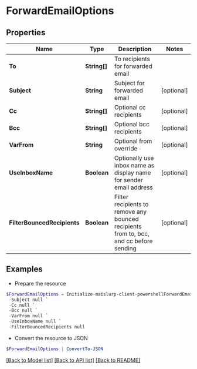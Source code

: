 # ForwardEmailOptions
## Properties

Name | Type | Description | Notes
------------ | ------------- | ------------- | -------------
**To** | **String[]** | To recipients for forwarded email | 
**Subject** | **String** | Subject for forwarded email | [optional] 
**Cc** | **String[]** | Optional cc recipients | [optional] 
**Bcc** | **String[]** | Optional bcc recipients | [optional] 
**VarFrom** | **String** | Optional from override | [optional] 
**UseInboxName** | **Boolean** | Optionally use inbox name as display name for sender email address | [optional] 
**FilterBouncedRecipients** | **Boolean** | Filter recipients to remove any bounced recipients from to, bcc, and cc before sending | [optional] 

## Examples

- Prepare the resource
```powershell
$ForwardEmailOptions = Initialize-maislurp-client-powershellForwardEmailOptions  -To null `
 -Subject null `
 -Cc null `
 -Bcc null `
 -VarFrom null `
 -UseInboxName null `
 -FilterBouncedRecipients null
```

- Convert the resource to JSON
```powershell
$ForwardEmailOptions | ConvertTo-JSON
```

[[Back to Model list]](../README#documentation-for-models) [[Back to API list]](../README#documentation-for-api-endpoints) [[Back to README]](../README)

